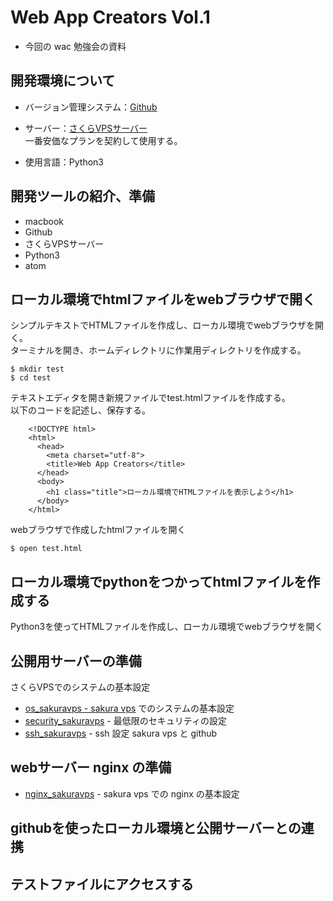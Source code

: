 # Web App Creators Vol.1

- 今回の wac 勉強会の資料

## 開発環境について
- バージョン管理システム：[Github](https://github.com/)
- サーバー：[さくらVPSサーバー](https://vps.sakura.ad.jp/)  
一番安価なプランを契約して使用する。

- 使用言語：Python3

## 開発ツールの紹介、準備
- macbook
- Github
- さくらVPSサーバー
- Python3
- atom

## ローカル環境でhtmlファイルをwebブラウザで開く
シンプルテキストでHTMLファイルを作成し、ローカル環境でwebブラウザを開く。  
ターミナルを開き、ホームディレクトリに作業用ディレクトリを作成する。  
````
$ mkdir test  
$ cd test  
````
テキストエディタを開き新規ファイルでtest.htmlファイルを作成する。  
以下のコードを記述し、保存する。
````
    <!DOCTYPE html>
    <html>
      <head>
        <meta charset="utf-8">
        <title>Web App Creators</title>
      </head>
      <body>
        <h1 class="title">ローカル環境でHTMLファイルを表示しよう</h1>
      </body>
    </html>
````
webブラウザで作成したhtmlファイルを開く  
````
$ open test.html
````

## ローカル環境でpythonをつかってhtmlファイルを作成する
Python3を使ってHTMLファイルを作成し、ローカル環境でwebブラウザを開く

## 公開用サーバーの準備
さくらVPSでのシステムの基本設定
- [os_sakuravps - sakura vps](https://github.com/ykHakata/summary/blob/master/os_sakuravps.md) でのシステムの基本設定
- [security_sakuravps](https://github.com/ykHakata/summary/blob/master/security_sakuravps.md) - 最低限のセキュリティの設定
- [ssh_sakuravps](https://github.com/ykHakata/summary/blob/master/ssh_sakuravps.md) - ssh 設定 sakura vps と github

## webサーバー nginx の準備
- [nginx_sakuravps](https://github.com/ykHakata/summary/blob/master/nginx_sakuravps.md) - sakura vps での nginx の基本設定


## githubを使ったローカル環境と公開サーバーとの連携


## テストファイルにアクセスする


##

##
